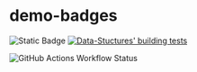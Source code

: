 # demo-badges

![Static Badge](https://img.shields.io/badge/build-passing-brightgreen?style=flat-square&logoColor=black&label=6364272)
[![Data-Stuctures' building tests](https://github.com/Luca-Abele-101/demo-badges/actions/workflows/cmake-multi-platform.yml/badge.svg?branch=master)](https://github.com/Luca-Abele-101/demo-badges/actions/workflows/cmake-multi-platform.yml)

![GitHub Actions Workflow Status](https://img.shields.io/github/actions/workflow/status/Luca-Abele-101/demo-badges/cmake-multi-platform.yml?label=Build%20testing%20status)




